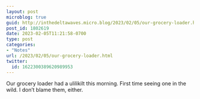 ```yaml
---
layout: post
microblog: true
guid: http://inthedeltawaves.micro.blog/2023/02/05/our-grocery-loader.html
post_id: 1802619
date: 2023-02-05T11:21:58-0700
type: post
categories:
- "Notes"
url: /2023/02/05/our-grocery-loader.html
twitter:
  id: 1622300389620989953
---
```

<p>Our grocery loader had a ulilikilt this morning. First time seeing one in the wild. I don’t blame them, either.</p>
